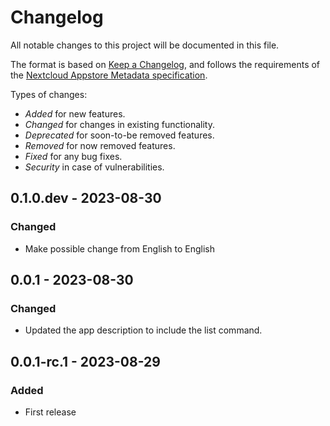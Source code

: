 # Changelog

All notable changes to this project will be documented in this file.

The format is based on [Keep a Changelog](https://keepachangelog.com/en/1.0.0/), and follows the requirements of the [Nextcloud Appstore Metadata specification](https://nextcloudappstore.readthedocs.io/en/latest/developer.html#changelog).

Types of changes:
- *Added* for new features.
- *Changed* for changes in existing functionality.
- *Deprecated* for soon-to-be removed features.
- *Removed* for now removed features.
- *Fixed* for any bug fixes.
- *Security* in case of vulnerabilities. 

<!-- changelog-linker -->
## 0.1.0.dev - 2023-08-30
### Changed
- Make possible change from English to English

## 0.0.1 - 2023-08-30

### Changed

- Updated the app description to include the list command.

## 0.0.1-rc.1 - 2023-08-29

### Added

- First release
